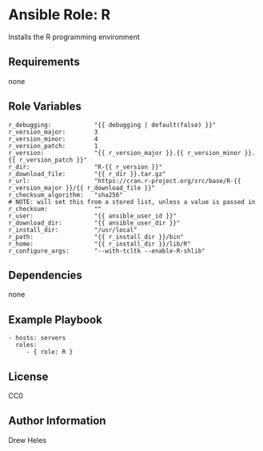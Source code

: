 Ansible Role: R
=========

Installs the R programming environment

Requirements
------------

none

Role Variables
--------------

    r_debugging:            "{{ debugging | default(false) }}"
    r_version_major:        3
    r_version_minor:        4
    r_version_patch:        1
    r_version:              "{{ r_version_major }}.{{ r_version_minor }}.{{ r_version_patch }}"
    r_dir:                  "R-{{ r_version }}"
    r_download_file:        "{{ r_dir }}.tar.gz"
    r_url:                  "https://cran.r-project.org/src/base/R-{{ r_version_major }}/{{ r_download_file }}"
    r_checksum_algorithm:   "sha256"
    # NOTE: will set this from a stored list, unless a value is passed in
    r_checksum:             ""
    r_user:                 "{{ ansible_user_id }}"
    r_download_dir:         "{{ ansible_user_dir }}"
    r_install_dir:          "/usr/local"
    r_path:                 "{{ r_install_dir }}/bin"
    r_home:                 "{{ r_install_dir }}/lib/R"
    r_configure_args:       "--with-tcltk --enable-R-shlib"

Dependencies
------------

none

Example Playbook
----------------

    - hosts: servers
      roles:
         - { role: R }

License
-------

CC0

Author Information
------------------

Drew Heles
